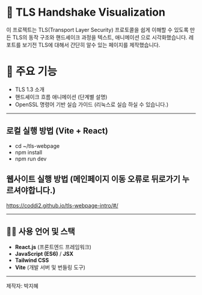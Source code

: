 # 🔐 TLS Handshake Visualization

이 프로젝트는 TLS(Transport Layer Security) 프로토콜을 쉽게 이해할 수 있도록 만든 
TLS의 동작 구조와 핸드셰이크 과정을 텍스트,  애니메이션 으로 시각화했습니다.
레포트를 보기전 TLS에 대해서 간단히 알수 있는 페이지를 제작했습니다.
# 📌 주요 기능

- TLS 1.3 소개
- 핸드셰이크 흐름 애니메이션 (단계별 설명)
- OpenSSL 명령어 기반 실습 가이드 (리눅스로 실습 하실 수 있습니다.)

---

## 로컬 실행 방법 (Vite + React)
- cd ~/tls-webpage
- npm install
- npm run dev

## 웹사이트 실행 방법 (메인페이지 이동 오류로 뒤로가기 누르셔야합니다.)
https://coddi2.github.io/tls-webpage-intro/#/

---
## 🧑‍💻 사용 언어 및 스택

- **React.js** (프론트엔드 프레임워크)
- **JavaScript (ES6)** / **JSX**
- **Tailwind CSS**
- **Vite** (개발 서버 및 번들링 도구)
---
제작자: 박지혜
